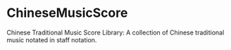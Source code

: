 # ChineseMusicScore
Chinese Traditional Music Score Library: A collection of Chinese traditional music notated in staff notation.
